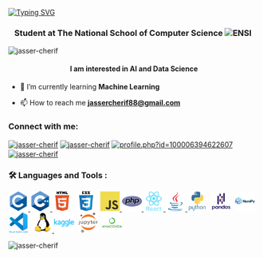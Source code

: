
[![Typing SVG](https://readme-typing-svg.demolab.com?font=Abril+Fatface&weight=900&size=30&duration=4000&pause=500&center=true&vCenter=true&width=1100&height=120&lines=Hello%2C+there!+%F0%9F%91%8B;This+is+Jasser+Cherif;Nice+to+meet+you)](https://git.io/typing-svg)

<h5 align="center">

<h3 align="center">Student at The National School of Computer Science    <img src="https://github.com/jasser-cherif/jasser-cherif/blob/main/logoEnsi.png" title="ENSI" alt="ENSI" width="60" height="80"/>&nbsp;</h3> 

<p align="left"> <img src="https://komarev.com/ghpvc/?username=jasser-cherif&label=Profile%20views&color=0e75b6&style=flat" alt="jasser-cherif" /> </p>

<h4 align="center">I am interested in AI and Data Science </h4>

- 🌱 I’m currently learning **Machine Learning**

- 📫 How to reach me **jassercherif88@gmail.com**

<h3 align="left">Connect with me:</h3>

<p align="left">
<a href="https://www.linkedin.com/in/jasser-cherif-a74037255/" target="blank"><img align="center" src="https://raw.githubusercontent.com/rahuldkjain/github-profile-readme-generator/master/src/images/icons/Social/linked-in-alt.svg" alt="jasser-cherif" height="30" width="40" /></a>
<a href="https://www.kaggle.com/jassercherif" target="blank"><img align="center" src="https://raw.githubusercontent.com/rahuldkjain/github-profile-readme-generator/master/src/images/icons/Social/kaggle.svg" alt="jasser-cherif" height="30" width="40" /></a>
<a href="https://www.facebook.com/jasser.cherif.79/" target="blank"><img align="center" src="https://raw.githubusercontent.com/rahuldkjain/github-profile-readme-generator/master/src/images/icons/Social/facebook.svg" alt="profile.php?id=100006394622607" height="30" width="40" /></a>
<a href="https://www.instagram.com/jasser.cherif/" target="blank"><img align="center" src="https://raw.githubusercontent.com/rahuldkjain/github-profile-readme-generator/master/src/images/icons/Social/instagram.svg" alt="jasser-cherif" height="30" width="40" /></a>

### :hammer_and_wrench: Languages and Tools :
<div>
     <a href="https://www.cprogramming.com/" target="_blank" rel="noreferrer"> <img src="https://raw.githubusercontent.com/devicons/devicon/master/icons/c/c-original.svg" alt="C" title="C" width="40" height="40"/> </a>
     <a href="https://www.w3schools.com/cpp/" target="_blank" rel="noreferrer"> <img src="https://raw.githubusercontent.com/devicons/devicon/master/icons/cplusplus/cplusplus-original.svg" alt="C++" title="C++" width="40" height="40"/> </a>
      <img src="https://github.com/devicons/devicon/blob/master/icons/html5/html5-original-wordmark.svg " title="HTML" alt="HTML" width="40" height="40"/>&nbsp;
     <img src="https://github.com/devicons/devicon/blob/master/icons/css3/css3-original-wordmark.svg " title="CSS" alt="CSS" width="40" height="40"/>&nbsp;
     <a href="https://developer.mozilla.org/en-US/docs/Web/JavaScript" target="_blank" rel="noreferrer"> <img src="https://raw.githubusercontent.com/devicons/devicon/master/icons/javascript/javascript-original.svg" alt="JavaScript" width="40" height="40"/> </a> 
     <a href="https://www.php.net" target="_blank" rel="noreferrer"> <img src="https://raw.githubusercontent.com/devicons/devicon/master/icons/php/php-original.svg" alt="PHP" title="PHP" width="40" height="40"/> </a>
      <a href="https://reactjs.org/" target="_blank" rel="noreferrer"> <img src="https://raw.githubusercontent.com/devicons/devicon/master/icons/react/react-original-wordmark.svg" alt="React" title="React" width="40" height="40"/> </a>
     <a href="https://www.java.com" target="_blank" rel="noreferrer"> <img src="https://raw.githubusercontent.com/devicons/devicon/master/icons/java/java-original.svg" alt="Java" title="Java" width="40" height="40"/> </a> 
     <img src="https://github.com/devicons/devicon/blob/master/icons/python/python-original-wordmark.svg" title="Python" alt="Python" width="40" height="40"/>&nbsp;
     <img src="https://github.com/devicons/devicon/blob/master/icons/pandas/pandas-original-wordmark.svg" title="Pandas" alt="Pandas" width="40" height="40"/>&nbsp;
     <img src="https://github.com/devicons/devicon/blob/master/icons/numpy/numpy-original-wordmark.svg" title="Numpy" alt="Numpy" width="40" height="40"/>&nbsp;
     <img src="https://github.com/devicons/devicon/blob/master/icons/vscode/vscode-original-wordmark.svg" title="VScode" alt="VScode" width="40" height="40"/>&nbsp;
     <a href="https://www.linux.org/" target="_blank" rel="noreferrer"> <img src="https://raw.githubusercontent.com/devicons/devicon/master/icons/linux/linux-original.svg" alt="Linux" title="Linux" width="40" height="40"/> </a>
     <img src="https://github.com/devicons/devicon/blob/master/icons/kaggle/kaggle-original-wordmark.svg" title="Kaggle" alt="Kaggle" width="40" height="40"/>&nbsp;
     <img src="https://github.com/devicons/devicon/blob/master/icons/jupyter/jupyter-original-wordmark.svg" title="Jupyter" alt="Jupyter" width="40" height="40"/>&nbsp;
     <img src="https://github.com/devicons/devicon/blob/master/icons/anaconda/anaconda-original-wordmark.svg" title="Anaconda" alt="Anaconda" width="40" height="40"/>&nbsp;
   </div>
<p><img align="left" src="https://github-readme-stats.vercel.app/api/top-langs?username=jasser-cherif&show_icons=true&locale=en&layout=compact" alt="jasser-cherif" /></p>
